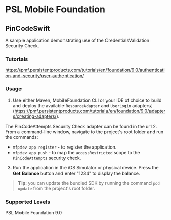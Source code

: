 PSL Mobile Foundation
===
## PinCodeSwift
A sample application demonstrating use of the CredentialsValidation Security Check.

### Tutorials
https://pmf.persistentproducts.com/tutorials/en/foundation/9.0/authentication-and-security/user-authentication/

### Usage

1. Use either Maven, MobileFoundation CLI or your IDE of choice to build and deploy the available `ResourceAdapter` and `UserLogin` adapters](https://pmf.persistentproducts.com/tutorials/en/foundation/9.0/adapters/creating-adapters/).

 The PinCodeAttempts Security Check adapter can be found in the url 
2. From a command-line window, navigate to the project's root folder and run the commands:
 - `mfpdev app register` - to register the application.
 - `mfpdev app push` - to map the `accessRestricted` scope to the `PinCodeAttempts` security check.

3. Run the application in the iOS Simulator or physical device. Press the **Get Balance** button and enter "1234" to display the balance.

> **Tip:** you can update the bundled SDK by running the command `pod update` from the project's root folder.

### Supported Levels
PSL Mobile Foundation 9.0
